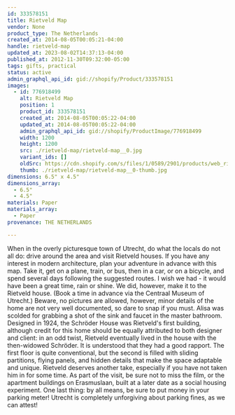 ```yaml
---
id: 333578151
title: Rietveld Map
vendor: None
product_type: The Netherlands
created_at: 2014-08-05T00:05:21-04:00
handle: rietveld-map
updated_at: 2023-08-02T14:37:13-04:00
published_at: 2012-11-30T09:32:00-05:00
tags: gifts, practical
status: active
admin_graphql_api_id: gid://shopify/Product/333578151
images:
  - id: 776918499
    alt: Rietveld Map
    position: 1
    product_id: 333578151
    created_at: 2014-08-05T00:05:22-04:00
    updated_at: 2014-08-05T00:05:22-04:00
    admin_graphql_api_id: gid://shopify/ProductImage/776918499
    width: 1200
    height: 1200
    src: ./rietveld-map/rietveld-map__0.jpg
    variant_ids: []
    oldSrc: https://cdn.shopify.com/s/files/1/0589/2901/products/web_rietveld-map.jpeg?v=1407211522
    thumb: ./rietveld-map/rietveld-map__0-thumb.jpg
dimensions: 6.5" x 4.5"
dimensions_array:
  - 6.5"
  - 4.5"
materials: Paper
materials_array:
  - Paper
provenance: THE NETHERLANDS

---
```


When in the overly picturesque town of Utrecht, do what the locals do not all do: drive around the area and visit Rietveld houses. If you have any interest in modern architecture, plan your adventure in advance with this map. Take it, get on a plane, train, or bus, then in a car, or on a bicycle, and spend several days following the suggested routes. I wish we had \- it would have been a great time, rain or shine. We did, however, make it to the Rietveld house. (Book a time in advance via the Centraal Museum of Utrecht.) Beware, no pictures are allowed, however, minor details of the home are not very well documented, so dare to snap if you must. Alisa was scolded for grabbing a shot of the sink and faucet in the master bathroom. Designed in 1924, the Schröder House was Rietveld's first building, although credit for this home should be equally attributed to both designer and client: in an odd twist, Rietveld eventually lived in the house with the then\-widowed Schröder. It is understood that they had a good rapport. The first floor is quite conventional, but the second is filled with sliding partitions, flying panels, and hidden details that make the space adaptable and unique. Rietveld deserves another take, especially if you have not taken him in for some time. As part of the visit, be sure not to miss the film, or the apartment buildings on Erasmuslaan, built at a later date as a social housing experiment. One last thing: by all means, be sure to put money in your parking meter! Utrecht is completely unforgiving about parking fines, as we can attest!